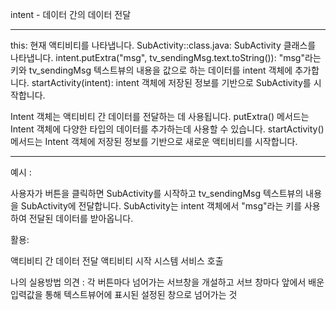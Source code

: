 intent - 데이터 간의 데이터 전달


---

this: 현재 액티비티를 나타냅니다.
SubActivity::class.java: SubActivity 클래스를 나타냅니다.
intent.putExtra("msg", tv_sendingMsg.text.toString()): "msg"라는 키와 tv_sendingMsg 텍스트뷰의 내용을 값으로 하는 데이터를 intent 객체에 추가합니다.
startActivity(intent): intent 객체에 저장된 정보를 기반으로 SubActivity를 시작합니다.


Intent 객체는 액티비티 간 데이터를 전달하는 데 사용됩니다.
putExtra() 메서드는 Intent 객체에 다양한 타입의 데이터를 추가하는데 사용할 수 있습니다.
startActivity() 메서드는 Intent 객체에 저장된 정보를 기반으로 새로운 액티비티를 시작합니다.

---

예시 :

사용자가 버튼을 클릭하면 SubActivity를 시작하고 tv_sendingMsg 텍스트뷰의 내용을 SubActivity에 전달합니다.
SubActivity는 intent 객체에서 "msg"라는 키를 사용하여 전달된 데이터를 받아옵니다.

활용:

액티비티 간 데이터 전달
액티비티 시작
시스템 서비스 호출

나의 실용방법 의견 :
각 버튼마다 넘어가는 서브창을 개설하고 서브 창마다 앞에서 배운 입력값을 통해 텍스트뷰어에 표시된 설정된 창으로 넘어가는 것


